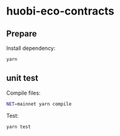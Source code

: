 # huobi-eco-contracts

## Prepare

Install dependency:

```bash
yarn
```

## unit test

Compile files:

```bash
NET=mainnet yarn compile
```

Test:

```bash
yarn test
```
